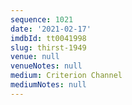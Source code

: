 ```yaml
---
sequence: 1021
date: '2021-02-17'
imdbId: tt0041998
slug: thirst-1949
venue: null
venueNotes: null
medium: Criterion Channel
mediumNotes: null
---
```



